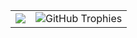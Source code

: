 <table>
  <tr>
    <td>
       <!-- GitHub Stats -->
      <img src="https://github-readme-stats.vercel.app/api?username=mztriz&show_icons=true&theme=dracula">
    </td>
    <td>
      <!-- GitHub Trophies -->
      <img src="https://nirzak-trophies.vercel.app/?username=mztriz&theme=dracula&row=2&column=3&margin-h=2&margin-w=1&no-frame=true&count_private=true" alt="GitHub Trophies">
    </td>
  </tr>
</table>
